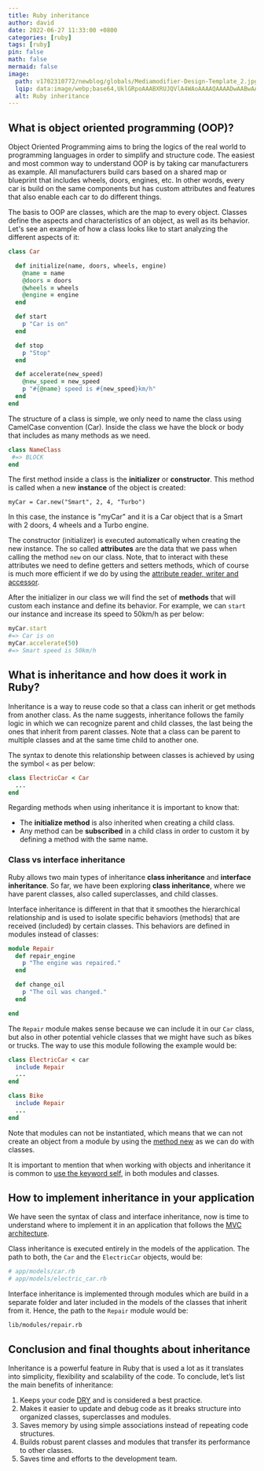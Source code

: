 ```yaml
---
title: Ruby inheritance
author: david
date: 2022-06-27 11:33:00 +0800
categories: [ruby]
tags: [ruby]
pin: false
math: false
mermaid: false
image:
  path: v1702310772/newblog/globals/Mediamodifier-Design-Template_2.jpg
  lqip: data:image/webp;base64,UklGRpoAAABXRUJQVlA4WAoAAAAQAAAADwAABwAAQUxQSDIAAAARL0AmbZurmr57yyIiqE8oiG0bejIYEQTgqiDA9vqnsUSI6H+oAERp2HZ65qP/VIAWAFZQOCBCAAAA8AEAnQEqEAAIAAVAfCWkAALp8sF8rgRgAP7o9FDvMCkMde9PK7euH5M1m6VWoDXf2FkP3BqV0ZYbO6NA/VFIAAAA
  alt: Ruby inheritance
---
```


## What is object oriented programming (OOP)?

Object Oriented Programming aims  to bring the logics of the real world to programming languages in order to simplify and structure code. The easiest and most common way to understand OOP is by taking car manufacturers as example. All manufacturers build cars based on a shared map or blueprint that includes wheels, doors, engines, etc. In other words, every car is build on the same components but has custom attributes and features that also enable each car to do different things.

The basis to OOP are classes, which are the map to every object. Classes define the aspects and characteristics of an object, as well as its behavior. Let's see an example of how a class looks like to start analyzing the different aspects of it:

```ruby
class Car

  def initialize(name, doors, wheels, engine)
    @name = name
    @doors = doors
    @wheels = wheels
    @engine = engine
  end

  def start
    p "Car is on"
  end

  def stop
    p "Stop"
  end

  def accelerate(new_speed)
    @new_speed = new_speed
    p "#{@name} speed is #{new_speed}km/h"
  end
end
```

The structure of a class is simple, we only need to name the class using CamelCase convention (Car). Inside the class we have the block or body that includes as many methods as we need.

```ruby
class NameClass
 #=> BLOCK
end
```

The first method inside a class is the **initializer** or **constructor**. This method is called when a new **instance** of the object is created:

`myCar = Car.new("Smart", 2, 4, "Turbo")`

In this case, the instance is "myCar" and it is a Car object that is a Smart with 2 doors, 4 wheels and a Turbo engine.

The constructor (initializer) is executed automatically when creating the new instance. The so called **attributes** are the data that we pass when calling the method `new` on our class. Note, that to interact with these attributes we need to define getters and setters methods, which of course is much more efficient if we do by using the [attribute reader, writer and accessor](https://www.bootrails.com/blog/ruby-attr-accessor-attr-writer-attr-reader/#:~:text=2.%20attr_reader%2C%20attr_writer%20%26%20attr_accessor).

After the initializer in our class we will find the set of **methods** that will custom each instance and define its behavior. For example, we can `start` our instance and increase its speed to 50km/h as per below:

```ruby
myCar.start
#=> Car is on
myCar.accelerate(50)
#=> Smart speed is 50km/h
```

## What is inheritance and how does it work in Ruby?

Inheritance is a way to reuse code so that a class can inherit or get methods from another class. As the name suggests, inheritance follows the family logic in which we can recognize parent and child classes, the last being the ones that inherit from parent classes. Note that a class can be parent to multiple classes and at the same time child to another one.

The syntax to denote this relationship between classes is achieved by using the symbol `<` as per below:

```ruby
class ElectricCar < Car
  ...
end
```

Regarding methods when using inheritance it is important to know that:
- The **initialize method** is also inherited when creating a child class.
- Any method can be **subscribed** in a child class in order to custom it by defining a method with the same name.

### Class vs interface inheritance

Ruby allows two main types of inheritance **class inheritance** and **interface inheritance**. So far, we have been exploring **class inheritance**, where we have parent classes, also called superclasses, and child classes.

Interface inheritance is different in that that it smoothes the hierarchical relationship and is used to isolate specific behaviors (methods) that are received (included) by certain classes. This behaviors are defined in modules instead of classes:

```ruby
module Repair
  def repair_engine
    p "The engine was repaired."
  end

  def change_oil
    p "The oil was changed."
  end

end
```

The `Repair` module makes sense because we can include it in our `Car` class, but also in other potential vehicle classes that we might have such as bikes or trucks. The way to use this module following the example would be:

```ruby
class ElectricCar < car
  include Repair
  ...
end

class Bike
  include Repair
  ...
end
```

Note that modules can not be instantiated, which means that we can not create an object from a module by using the <a href="https://ruby-doc.org/core-3.1.2/BasicObject.html#method-c-new" target="_blank" >method new</a> as we can do with classes.

It is important to mention that when working with objects and inheritance it is common to [use the keyword self](https://www.bootrails.com/blog/ruby-self/), in both modules and classes.

## How to implement inheritance in your application

We have seen the syntax of class and interface inheritance, now is time to understand where to implement it in an application that follows the [MVC architecture](https://www.bootrails.com/blog/ruby-on-rails-mvc/).

Class inheritance is executed entirely in the models of the application. The path to both, the `Car` and the `ElectricCar` objects, would be:

```ruby
# app/models/car.rb
# app/models/electric_car.rb
```

Interface inheritance is implemented through modules which are build in a separate folder and later included in the models of the classes that inherit from it. Hence, the path to the `Repair` module would be:

`lib/modules/repair.rb`

## Conclusion and final thoughts about inheritance

Inheritance is a powerful feature in Ruby that is used a lot as it translates into simplicity, flexibility and scalability of the code. To conclude, let’s list the main benefits of inheritance:

1. Keeps your code <a href="https://en.wikipedia.org/wiki/Don%27t_repeat_yourself" target="_blank" >DRY</a> and is considered a best practice.
2. Makes it easier to update and debug code as it breaks structure into organized classes, superclasses and modules.
3. Saves memory by using simple associations instead of repeating code structures.
4. Builds robust parent classes and modules that transfer its performance to other classes.
5. Saves time and efforts to the development team.